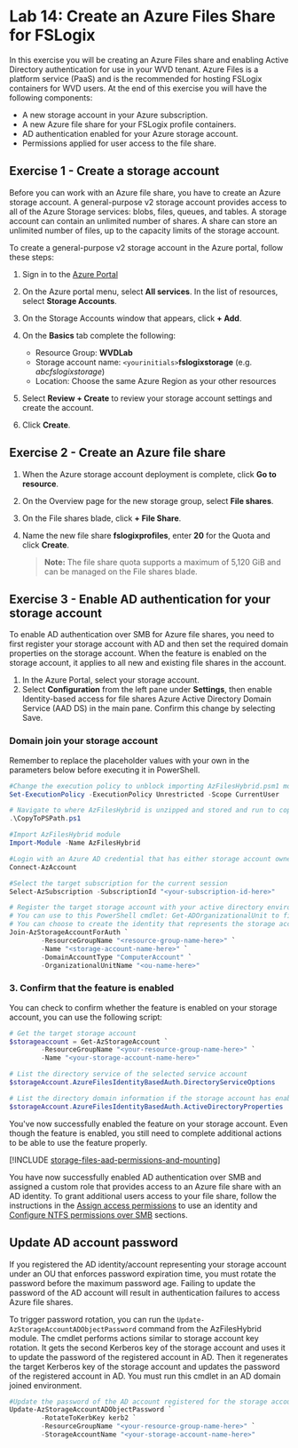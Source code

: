 # Lab 14: Create an Azure Files Share for FSLogix

In this exercise you will be creating an Azure Files share and enabling Active Directory authentication for use in your WVD tenant. Azure Files is a platform service (PaaS) and is the recommended for hosting FSLogix containers for WVD users. At the end of this exercise you will have the following components:

* A new storage account in your Azure subscription.
* A new Azure file share for your FSLogix profile containers.
* AD authentication enabled for your Azure storage account.
* Permissions applied for user access to the file share.

## Exercise 1 - Create a storage account

Before you can work with an Azure file share, you have to create an Azure storage account. A general-purpose v2 storage account provides access to all of the Azure Storage services: blobs, files, queues, and tables. A storage account can contain an unlimited number of shares. A share can store an unlimited number of files, up to the capacity limits of the storage account.

To create a general-purpose v2 storage account in the Azure portal, follow these steps:

1. Sign in to the [Azure Portal](https://portal.azure.com/)

2. On the Azure portal menu, select **All services**. In the list of resources, select **Storage Accounts**.

3. On the Storage Accounts window that appears, click **+ Add**.

4. On the **Basics** tab complete the following:

   * Resource Group: **WVDLab**
   * Storage account name: `<yourinitials>`**fslogixstorage** (e.g. *abcfslogixstorage*)
   * Location: Choose the same Azure Region as your other resources

5. Select **Review + Create** to review your storage account settings and create the account.
6. Click **Create**.

## Exercise 2 - Create an Azure file share

1. When the Azure storage account deployment is complete, click **Go to resource**.
2. On the Overview page for the new storage group, select **File shares**.
3. On the File shares blade, click **+ File Share**.
4. Name the new file share **fslogixprofiles**, enter **20** for the Quota and click **Create**.

   > **Note:** The file share quota supports a maximum of 5,120 GiB and can be managed on the File shares blade.

## Exercise 3 - Enable AD authentication for your storage account

To enable AD authentication over SMB for Azure file shares, you need to first register your storage account with AD and then set the required domain properties on the storage account. When the feature is enabled on the storage account, it applies to all new and existing file shares in the account.

1. In the Azure Portal, select your storage account.
2. Select **Configuration** from the left pane under **Settings**, then enable Identity-based access for file shares Azure Active Directory Domain Service (AAD DS) in the main pane. Confirm this change by selecting Save.

### Domain join your storage account

Remember to replace the placeholder values with your own in the parameters below before executing it in PowerShell.

```PowerShell
#Change the execution policy to unblock importing AzFilesHybrid.psm1 module
Set-ExecutionPolicy -ExecutionPolicy Unrestricted -Scope CurrentUser

# Navigate to where AzFilesHybrid is unzipped and stored and run to copy the files into your path
.\CopyToPSPath.ps1

#Import AzFilesHybrid module
Import-Module -Name AzFilesHybrid

#Login with an Azure AD credential that has either storage account owner or contributer RBAC assignment
Connect-AzAccount

#Select the target subscription for the current session
Select-AzSubscription -SubscriptionId "<your-subscription-id-here>"

# Register the target storage account with your active directory environment under the target OU (for example: specify the OU with Name as "UserAccounts" or DistinguishedName as "OU=UserAccounts,DC=CONTOSO,DC=COM"). 
# You can use to this PowerShell cmdlet: Get-ADOrganizationalUnit to find the Name and DistinguishedName of your target OU. If you are using the OU Name, specify it with -OrganizationalUnitName as shown below. If you are using the OU DistinguishedName, you can set it with -OrganizationalUnitDistinguishedName.
# You can choose to create the identity that represents the storage account as either a Service Logon Account or Computer Account, depends on the AD permission you have and preference.
Join-AzStorageAccountForAuth `
        -ResourceGroupName "<resource-group-name-here>" `
        -Name "<storage-account-name-here>" `
        -DomainAccountType "ComputerAccount" `
        -OrganizationalUnitName "<ou-name-here>"
```

### 3. Confirm that the feature is enabled

You can check to confirm whether the feature is enabled on your storage account, you can use the following script:

```PowerShell
# Get the target storage account
$storageaccount = Get-AzStorageAccount `
        -ResourceGroupName "<your-resource-group-name-here>" `
        -Name "<your-storage-account-name-here>"

# List the directory service of the selected service account
$storageAccount.AzureFilesIdentityBasedAuth.DirectoryServiceOptions

# List the directory domain information if the storage account has enabled AD authentication for file shares
$storageAccount.AzureFilesIdentityBasedAuth.ActiveDirectoryProperties
```

You've now successfully enabled the feature on your storage account. Even though the feature is enabled, you still need to complete additional actions to be able to use the feature properly.

[!INCLUDE [storage-files-aad-permissions-and-mounting](../../../includes/storage-files-aad-permissions-and-mounting.md)]

You have now successfully enabled AD authentication over SMB and assigned a custom role that provides access to an Azure file share with an AD identity. To grant additional users access to your file share, follow the instructions in the [Assign access permissions](#assign-access-permissions-to-an-identity) to use an identity and [Configure NTFS permissions over SMB](#configure-ntfs-permissions-over-smb) sections.

## Update AD account password

If you registered the AD identity/account representing your storage account under an OU that enforces password expiration time, you must rotate the password before the maximum password age. Failing to update the password of the AD account will result in authentication failures to access Azure file shares.  

To trigger password rotation, you can run the `Update-AzStorageAccountADObjectPassword` command from the AzFilesHybrid module. The cmdlet performs actions similar to storage account key rotation. It gets the second Kerberos key of the storage account and uses it to update the password of the registered account in AD. Then it regenerates the target Kerberos key of the storage account and updates the password of the registered account in AD. You must run this cmdlet in an AD domain joined environment.

```PowerShell
#Update the password of the AD account registered for the storage account
Update-AzStorageAccountADObjectPassword `
        -RotateToKerbKey kerb2 `
        -ResourceGroupName "<your-resource-group-name-here>" `
        -StorageAccountName "<your-storage-account-name-here>"
```
